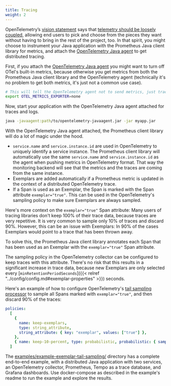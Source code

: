 ```yaml
---
title: Tracing
weight: 2
---
```


OpenTelemetry’s
[vision statement](https://github.com/open-telemetry/community/blob/main/mission-vision-values.md)
says that
[telemetry should be loosely coupled](https://github.com/open-telemetry/community/blob/main/mission-vision-values.md#telemetry-should-be-loosely-coupled), <!-- editorconfig-checker-disable-line -->
allowing end users to pick and choose from the pieces they want without having to bring in the rest
of the project, too. In that spirit, you might choose to instrument your Java application with the
Prometheus Java client library for metrics, and attach the
[OpenTelemetry Java agent](https://github.com/open-telemetry/opentelemetry-java-instrumentation/)
to get distributed tracing.

First, if you attach the
[OpenTelemetry Java agent](https://github.com/open-telemetry/opentelemetry-java-instrumentation/)
you might want to turn off OTel's built-in metrics, because otherwise you get metrics from both the
Prometheus Java client library and the OpenTelemetry agent (technically it's no problem to get both
metrics, it's just not a common use case).

```bash
# This will tell the OpenTelemetry agent not to send metrics, just traces and logs.
export OTEL_METRICS_EXPORTER=none
```

Now, start your application with the OpenTelemetry Java agent attached for traces and logs.

```bash
java -javaagent:path/to/opentelemetry-javaagent.jar -jar myapp.jar
```

With the OpenTelemetry Java agent attached, the Prometheus client library will do a lot of magic
under the hood.

- `service.name` and `service.instance.id` are used in OpenTelemetry to uniquely identify a service
  instance. The Prometheus client library will automatically use the same `service.name` and
  `service.instance.id` as the agent when pushing metrics in OpenTelemetry format. That way the
  monitoring backend will see that the metrics and the traces are coming from the same instance.
- Exemplars are added automatically if a Prometheus metric is updated in the context of a
  distributed OpenTelemetry trace.
- If a Span is used as an Exemplar, the Span is marked with the Span attribute `exemplar="true"`.
  This can be used in the OpenTelemetry's sampling policy to make sure Exemplars are always sampled.

Here's more context on the `exemplar="true"` Span attribute: Many users of tracing libraries don't
keep 100% of their trace data, because traces are very repetitive. It is very common to sample only
10% of traces and discard 90%. However, this can be an issue with Exemplars: In 90% of the cases
Exemplars would point to a trace that has been thrown away.

To solve this, the Prometheus Java client library annotates each Span that has been used as an
Exemplar with the `exemplar="true"` Span attribute.

The sampling policy in the OpenTelemetry collector can be configured to keep traces with this
attribute. There's no risk that this results in a significant increase in trace data, because new
Exemplars are only selected every
[`minRetentionPeriodSeconds`]({{< relref "../config/config.md#exemplar-properties" >}}) seconds.

Here's an example of how to configure OpenTelemetry's
[tail sampling processor](https://github.com/open-telemetry/opentelemetry-collector-contrib/blob/main/processor/tailsamplingprocessor/) <!-- editorconfig-checker-disable-line -->
to sample all Spans marked with `exemplar="true"`, and then discard 90% of the traces:

```yaml
policies:
  [
    {
      name: keep-exemplars,
      type: string_attribute,
      string_attribute: { key: "exemplar", values: ["true"] },
    },
    { name: keep-10-percent, type: probabilistic, probabilistic: { sampling_percentage: 10 } },
  ]
```

The [examples/example-exemplar-tail-sampling/](https://github.com/prometheus/client_java/tree/main/examples/example-exemplars-tail-sampling) <!-- editorconfig-checker-disable-line -->
directory has a complete end-to-end example, with a distributed Java application with two services,
an OpenTelemetry collector, Prometheus, Tempo as a trace database, and Grafana dashboards. Use
docker-compose as described in the example's readme to run the example and explore the results.
